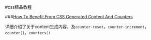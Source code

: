 #css精品教程

###[How To Benefit From CSS Generated Content And Counters](http://coding.smashingmagazine.com/2013/04/12/css-generated-content-counters/)

详细介绍了关于content生成内容，及`counter-reset`，`counter-increment`，`counter()`，`counters()`
